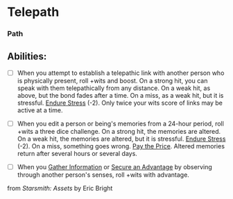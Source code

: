 # Telepath
### Path


## Abilities:


- [ ] When you attempt to establish a telepathic link with another person who is physically present, roll +wits and boost. On a strong hit, you can speak with them telepathically from any distance. On a weak hit, as above, but the bond fades after a time. On a miss, as a weak hit, but it is stressful. [Endure Stress](Endure_Stress.md) (-2).  Only twice your wits score of links may be active at a time.

- [ ] When you edit a person or being&#x27;s memories from a 24-hour period, roll +wits a three dice challenge. On a strong hit, the memories are altered. On a weak hit, the memories are altered, but it is stressful. [Endure Stress](Endure_Stress.md) (-2). On a miss, something goes wrong. [Pay the Price](Pay_the_Price.md). Altered memories return after several hours or several days.

- [ ] When you [Gather Information](Gather_Information.md) or [Secure an Advantage](4._Moves/Adventure/Secure_an_Advantage.md) by observing through another person&#x27;s senses, roll +wits with advantage.



from *Starsmith: Assets* by Eric Bright